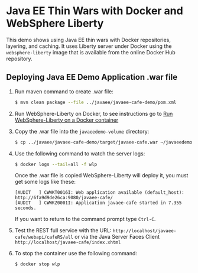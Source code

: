 # Java EE Thin Wars with Docker and WebSphere Liberty
This demo shows using Java EE thin wars with Docker repositories, layering, and caching. It uses Liberty server under Docker using the `websphere-liberty` image that is available from the online Docker Hub repository.

## Deploying Java EE Demo Application .war file

1. Run maven command to create .war file: 

    ```bash
    $ mvn clean package --file ../javaee/javaee-cafe-demo/pom.xml
    ```

2. Run WebSphere-Liberty on Docker, to see instructions go to [Run WebSphere-Liberty on a Docker container](../mounted-volume/README.md)

3. Copy the .war file into the `javaeedemo-volume` directory:

    ```bash
    $ cp ../javaee/javaee-cafe-demo/target/javaee-cafe.war ~/javaeedemo-volume
    ```
4. Use the following command to watch the server logs:

    ```bash
    $ docker logs --tail=all -f wlp
    ```
    Once the .war file is copied WebSphere-Liberty will deploy it, you must get some logs like these:
    ```    
    [AUDIT   ] CWWKT0016I: Web application available (default_host): http://6fa9d9de26ca:9080/javaee-cafe/
    [AUDIT   ] CWWKZ0001I: Application javaee-cafe started in 7.355 seconds.
    ```    
    
   If you want to return to the command prompt type `Ctrl-C`.

5. Test the REST full service with the URL: `http://localhost/javaee-cafe/webapi/cafeRS/all`
 or via the Java Server Faces Client `http://localhost/javaee-cafe/index.xhtml`

6. To stop the container use the following command:

    ```bash
    $ docker stop wlp
    ```
